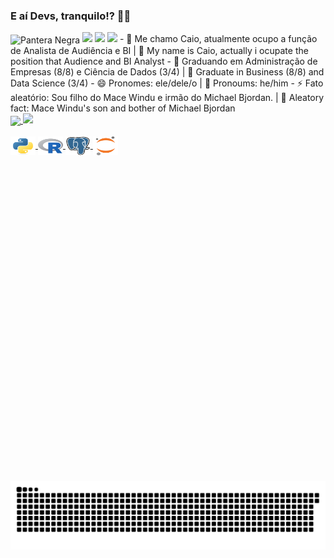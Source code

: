 ### E aí Devs, tranquilo!? 👾🎲
</div>
 <img align="center" alt="Pantera Negra" src=https://media.giphy.com/media/o6FWop1Gbuyly/giphy.gif>
</div>
</div>
  <a align="rigt" href="https://instagram.com/caionosdados" target="_blank"><img src="https://img.shields.io/badge/-Instagram-%23E4405F?style=for-the-badge&logo=instagram&logoColor=white" target="_blank"></a>
  <a align="rigt"  href = "mailto:caionosdados@gmail.com"><img src="https://img.shields.io/badge/-Gmail-%23333?style=for-the-badge&logo=gmail&logoColor=white" target="_blank"></a>
  <a align="rigt"  href="https://www.linkedin.com/in/caioeserpa" target="_blank"><img src="https://img.shields.io/badge/-LinkedIn-%230077B5?style=for-the-badge&logo=linkedin&logoColor=white" target="_blank"></a> 
</div>
 

</div>
- 🎲 Me chamo Caio, atualmente ocupo a função de Analista de Audiência e BI | 💬 My name is Caio, actually i ocupate the position that Audience and BI Analyst
- 📖 Graduando em Administração de Empresas (8/8) e Ciência de Dados (3/4)  | 💬 Graduate in Business (8/8) and Data Science (3/4) 
- 😄 Pronomes: ele/dele/o | 💬 Pronoums: he/him
- ⚡ Fato aleatório: Sou filho do Mace Windu e irmão do Michael Bjordan. | 💬 Aleatory fact: Mace Windu's son and bother of Michael Bjordan
</div>


<div>
  <a href="beacons.page/caionosdados">
  <img height="170em" align= "center" src="https://github-readme-stats.vercel.app/api?username=caioeserpa&show_icons=true&theme=midnight-purple&include_all_commits=true&count_private=true"/>
  <img height="180em" src="https://github-readme-stats.vercel.app/api/top-langs/?username=caioeserpa&layout=compact&langs_count=7&theme=midnight-purple"/>
</div>
  
</div>
<div style="display: inline_block"><br>
  <img align="center" alt="Caio-Python" height="30" width="40" src="https://raw.githubusercontent.com/devicons/devicon/master/icons/python/python-original.svg">
  <img align="center" alt="Caio-R" height="30" width="40" src="https://raw.githubusercontent.com/devicons/devicon/master/icons/r/r-original.svg">
  <img align="center" alt="Caio-postgresql" height="30" width="40" src="https://raw.githubusercontent.com/devicons/devicon/master/icons/postgresql/postgresql-original.svg">
  <img align="center" alt="Caio-jupyter" height="30" width="40" src="https://raw.githubusercontent.com/devicons/devicon/master/icons/jupyter/jupyter-original.svg">
<svg viewBox="0 0 128 128">
</div>
  
 
  ![Snake animation](https://github.com/caioeserpa/caioeserpa/blob/output/github-contribution-grid-snake.svg)

</div>


